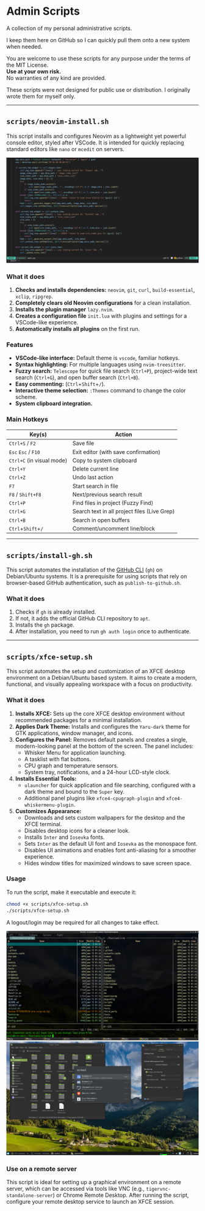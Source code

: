 # Admin Scripts

A collection of my personal administrative scripts.

I keep them here on GitHub so I can quickly pull them onto a new system when needed.

You are welcome to use these scripts for any purpose under the terms of the MIT License.  
**Use at your own risk.**  
No warranties of any kind are provided.

These scripts were not designed for public use or distribution. I originally wrote them for myself only.

---
## `scripts/neovim-install.sh`

This script installs and configures Neovim as a lightweight yet powerful console editor, styled after VSCode. It is intended for quickly replacing standard editors like `nano` or `mcedit` on servers.

![Neovim in action](screenshots/neovim-install.png)

### What it does

1.  **Checks and installs dependencies:** `neovim`, `git`, `curl`, `build-essential`, `xclip`, `ripgrep`.
2.  **Completely clears old Neovim configurations** for a clean installation.
3.  **Installs the plugin manager** `lazy.nvim`.
4.  **Creates a configuration file** `init.lua` with plugins and settings for a VSCode-like experience.
5.  **Automatically installs all plugins** on the first run.

### Features

-   **VSCode-like interface:** Default theme is `vscode`, familiar hotkeys.
-   **Syntax highlighting:** For multiple languages using `nvim-treesitter`.
-   **Fuzzy search:** `Telescope` for quick file search (`Ctrl+P`), project-wide text search (`Ctrl+G`), and open buffer search (`Ctrl+B`).
-   **Easy commenting:** (`Ctrl`+`Shift`+`/`).
-   **Interactive theme selection:** `:Themes` command to change the color scheme.
-   **System clipboard integration.**

### Main Hotkeys

| Key(s) | Action |
| --- | --- |
| `Ctrl+S` / `F2` | Save file |
| `Esc` `Esc` / `F10` | Exit editor (with save confirmation) |
| `Ctrl+C` (in visual mode) | Copy to system clipboard |
| `Ctrl+Y` | Delete current line |
| `Ctrl+Z` | Undo last action |
| `F7` | Start search in file |
| `F8` / `Shift+F8` | Next/previous search result |
| `Ctrl+P` | Find files in project (Fuzzy Find) |
| `Ctrl+G` | Search text in all project files (Live Grep) |
| `Ctrl+B` | Search in open buffers |
| `Ctrl`+`Shift`+`/` | Comment/uncomment line/block |

---
## `scripts/install-gh.sh`

This script automates the installation of the [GitHub CLI](https://cli.github.com/) (`gh`) on Debian/Ubuntu systems. It is a prerequisite for using scripts that rely on browser-based GitHub authentication, such as `publish-to-github.sh`.

### What it does

1.  Checks if `gh` is already installed.
2.  If not, it adds the official GitHub CLI repository to `apt`.
3.  Installs the `gh` package.
4.  After installation, you need to run `gh auth login` once to authenticate.

---
## `scripts/xfce-setup.sh`

This script automates the setup and customization of an XFCE desktop environment on a Debian/Ubuntu based system. It aims to create a modern, functional, and visually appealing workspace with a focus on productivity.

### What it does

1.  **Installs XFCE:** Sets up the core XFCE desktop environment without recommended packages for a minimal installation.
2.  **Applies Dark Theme:** Installs and configures the `Yaru-dark` theme for GTK applications, window manager, and icons.
3.  **Configures the Panel:** Removes default panels and creates a single, modern-looking panel at the bottom of the screen. The panel includes:
    -   Whisker Menu for application launching.
    -   A tasklist with flat buttons.
    -   CPU graph and temperature sensors.
    -   System tray, notifications, and a 24-hour LCD-style clock.
4.  **Installs Essential Tools:**
    -   `ulauncher` for quick application and file searching, configured with a dark theme and bound to the `Super` key.
    -   Additional panel plugins like `xfce4-cpugraph-plugin` and `xfce4-whiskermenu-plugin`.
5.  **Customizes Appearance:**
    -   Downloads and sets custom wallpapers for the desktop and the XFCE terminal.
    -   Disables desktop icons for a cleaner look.
    -   Installs `Inter` and `Iosevka` fonts.
    -   Sets `Inter` as the default UI font and `Iosevka` as the monospace font.
    -   Disables UI animations and enables font anti-aliasing for a smoother experience.
    -   Hides window titles for maximized windows to save screen space.

### Usage
To run the script, make it executable and execute it:
```bash
chmod +x scripts/xfce-setup.sh
./scripts/xfce-setup.sh
```
A logout/login may be required for all changes to take effect.

![XFCE Desktop Screenshot 1](screenshots/xfce01.png)
![XFCE Desktop Screenshot 2](screenshots/xfce02.png)

### Use on a remote server

This script is ideal for setting up a graphical environment on a remote server, which can be accessed via tools like VNC (e.g., `tigervnc-standalone-server`) or Chrome Remote Desktop. After running the script, configure your remote desktop service to launch an XFCE session.


